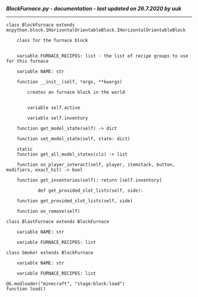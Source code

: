***BlockFurnace.py - documentation - last updated on 26.7.2020 by uuk***
___

    class BlockFurnace extends mcpython.block.IHorizontalOrientableBlock.IHorizontalOrientableBlock
        
        class for the furnace block


        variable FURNACE_RECIPES: list - the list of recipe groups to use for this furnace

        variable NAME: str

        function __init__(self, *args, **kwargs)
            
            creates an furnace block in the world


            variable self.active

            variable self.inventory

        function get_model_state(self) -> dict

        function set_model_state(self, state: dict)

        static
        function get_all_model_states(cls) -> list

        function on_player_interact(self, player, itemstack, button, modifiers, exact_hit) -> bool

        function get_inventories(self): return [self.inventory]
                
                def get_provided_slot_lists(self, side):

        function get_provided_slot_lists(self, side)

        function on_remove(self)

    class BlastFurnace extends BlockFurnace

        variable NAME: str

        variable FURNACE_RECIPES: list

    class Smoker extends BlockFurnace

        variable NAME: str

        variable FURNACE_RECIPES: list

    @G.modloader("minecraft", "stage:block:load")
    function load()
